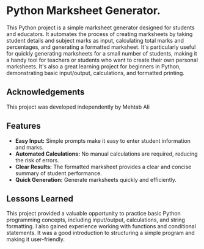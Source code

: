 
# Python Marksheet Generator.

This Python project is a simple marksheet generator designed for students and educators. It automates the process of creating marksheets by taking student details and subject marks as input, calculating total marks and percentages, and generating a formatted marksheet.  It's particularly useful for quickly generating marksheets for a small number of students, making it a handy tool for teachers or students who want to create their own personal marksheets.  It's also a great learning project for beginners in Python, demonstrating basic input/output, calculations, and formatted printing.


## Acknowledgements

This project was developed independently by Mehtab Ali

## Features


* **Easy Input:**  Simple prompts make it easy to enter student information and marks.
* **Automated Calculations:**  No manual calculations are required, reducing the risk of errors.
* **Clear Results:**  The formatted marksheet provides a clear and concise summary of student performance.
* **Quick Generation:**  Generate marksheets quickly and efficiently.


## Lessons Learned

This project provided a valuable opportunity to practice basic Python programming concepts, including input/output, calculations, and string formatting. I also gained experience working with functions and conditional statements.  It was a good introduction to structuring a simple program and making it user-friendly.
